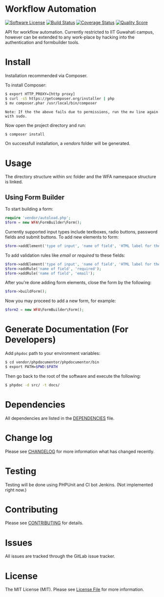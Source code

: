 # Workflow Automation

[![Software License][ico-license]](LICENSE.md)
[![Build Status][ico-travis]][link-travis]
[![Coverage Status][ico-scrutinizer]][link-scrutinizer]
[![Quality Score][ico-code-quality]][link-code-quality]

API for workflow automation. Currently restricted to IIT Guwahati campus, however can be extended to any work-place by hacking into the authentication and formbuilder tools.

# Install

Installation recommended via Composer.

To install Composer:

``` bash
$ export HTTP_PROXY=[http proxy]
$ curl -sS https://getcomposer.org/installer | php
$ mv composer.phar /usr/local/bin/composer
```

``` Note: If the the above fails due to permissions, run the mv line again with sudo. ```

Now open the project directory and run:

``` bash
$ composer install
```
On successfull installation, a *vendors* folder will be generated.

# Usage

The directory structure within *src* folder and the WFA namespace structure is linked.

## Using Form Builder

To start building a form:
``` php
require 'vendor/autoload.php';
$form = new WFA\FormBuilder\Form();
```

Currently supported input types include textboxes, radio buttons, password fields and submit buttons. To add new elements to form:
``` php
$form->addElement('type of input', 'name of field', 'HTML label for the field');
```

To add validation rules like *email* or *required* to these fields:
``` php
$form->addElement('type of input', 'name of field', 'HTML label for the field');
$form->addRule('name of field', 'required');
$form->addRule('name of field', 'email');
```
After you're done adding form elements, close the form by the following:
``` php
$form->buildForm();
```

Now you may proceed to add a new form, for example:
``` php
$form2 = new WFA\FormBuilder\Form();
```

# Generate Documentation (For Developers)
Add `phpdoc` path to your environment variables:

```bash
$ cd vendor/phpdocumentor/phpdocumentor/bin
$ export PATH=$PWD:$PATH
```

Then go back to the root of the software and execute the following:

```bash
$ phpdoc -d src/ -t docs/
```

# Dependencies

All dependencies are listed in the [DEPENDENCIES](DEPENDENCIES.md) file.

# Change log

Please see [CHANGELOG](CHANGELOG.md) for more information what has changed recently.

# Testing

Testing will be done using PHPUnit and CI bot Jenkins. (Not implemented right now.)

# Contributing

Please see [CONTRIBUTING](CONTRIBUTING.md) for details.

# Issues

All issues are tracked through the GitLab issue tracker.

# License

The MIT License (MIT). Please see [License File](LICENSE.md) for more information.

[ico-version]: https://img.shields.io/packagist/v/:vendor/:package_name.svg?style=flat-square
[ico-license]: https://img.shields.io/badge/license-MIT-brightgreen.svg?style=flat-square
[ico-travis]: https://img.shields.io/travis/:vendor/:package_name/master.svg?style=flat-square
[ico-scrutinizer]: https://img.shields.io/scrutinizer/coverage/g/:vendor/:package_name.svg?style=flat-square
[ico-code-quality]: https://img.shields.io/scrutinizer/g/:vendor/:package_name.svg?style=flat-square
[ico-downloads]: https://img.shields.io/packagist/dt/:vendor/:package_name.svg?style=flat-square

[link-packagist]: https://packagist.org/packages/:vendor/:package_name
[link-travis]: https://travis-ci.org/:vendor/:package_name
[link-scrutinizer]: https://scrutinizer-ci.com/g/:vendor/:package_name/code-structure
[link-code-quality]: https://scrutinizer-ci.com/g/:vendor/:package_name
[link-downloads]: https://packagist.org/packages/:vendor/:package_name
[link-author]: https://github.com/:author_username
[link-contributors]: ../../contributors
